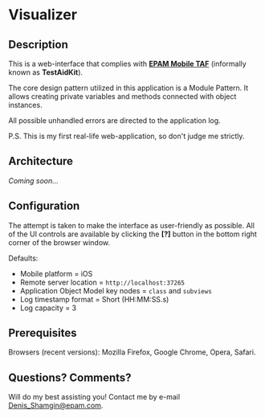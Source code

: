 # Visualizer
## Description
This is a web-interface that complies with **[EPAM Mobile TAF](https://github.com/EPAM-Systems/EPAM-Mobile-TAF)** (informally known as **TestAidKit**).

The core design pattern utilized in this application is a Module Pattern. It allows creating private variables and methods connected with object instances.

All possible unhandled errors are directed to the application log.

P.S. This is my first real-life web-application, so don't judge me strictly.

## Architecture
*Coming soon...*

## Configuration
The attempt is taken to make the interface as user-friendly as possible. All of the UI controls are available by clicking the **\[?\]** button in the bottom right corner of the browser window.

Defaults:

* Mobile platform = iOS
* Remote server location = `http://localhost:37265`
* Application Object Model key nodes = `class` and `subviews`
* Log timestamp format = Short (HH:MM:SS.s)
* Log capacity = 3

## Prerequisites
Browsers (recent versions): Mozilla Firefox, Google Chrome, Opera, Safari.

## Questions? Comments?
Will do my best assisting you! Contact me by e-mail <a href="mailto:Denis_Shamgin@epam.com">Denis_Shamgin@epam.com</a>.